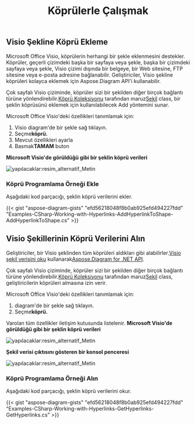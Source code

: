 ﻿---
title: Köprülerle Çalışmak
type: docs
weight: 160
url: /tr/net/working-with-hyperlinks/
description: Bu bölümde, Aspose.Diagram ile Visio Şeklinde Köprü ekleme veya Köprü alma açıklanmaktadır.
---
## **Visio Şekline Köprü Ekleme**
Microsoft Office Visio, köprülerin herhangi bir şekle eklenmesini destekler. Köprüler, geçerli çizimdeki başka bir sayfaya veya şekle, başka bir çizimdeki sayfaya veya şekle, Visio çizimi dışında bir belgeye, bir Web sitesine, FTP sitesine veya e-posta adresine bağlanabilir. Geliştiriciler, Visio şekline köprüleri kolayca eklemek için Aspose.Diagram API'i kullanabilir.

 Çok sayfalı Visio çiziminde, köprüler sizi bir şekilden diğer birçok bağlantı türüne yönlendirebilir.[Köprü Koleksiyonu](http://www.aspose.com/api/net/diagram/aspose.diagram/hyperlinkcollection) tarafından maruz[Şekil](http://www.aspose.com/api/net/diagram/aspose.diagram/shape) class, bir şeklin köprüsünü eklemek için kullanılabilecek Add yöntemini sunar.

Microsoft Office Visio'deki özellikleri tanımlamak için:

1. Visio diagram'de bir şekle sağ tıklayın.
1.  Seçme**köprü.**
1. Mevcut özellikleri ayarla
1.  Basmak**TAMAM** buton

**Microsoft Visio'de görüldüğü gibi bir şeklin köprü verileri**

![yapılacaklar:resim_alternatif_Metin](working-with-hyperlinks_1.png)
### **Köprü Programlama Örneği Ekle**
Aşağıdaki kod parçacığı, şeklin köprü verilerini ekler.

{{< gist "aspose-diagram-gists" "efd56218048f8b0ab925efd494227fdd" "Examples-CSharp-Working-with-Hyperlinks-AddHyperlinkToShape-AddHyperlinkToShape.cs" >}}
## **Visio Şekillerinin Köprü Verilerini Alın**
Geliştiriciler, bir Visio şeklinden tüm köprüleri aldıkları gibi alabilirler.[Visio şekil verisini oku](https://docs.aspose.com/diagram/net/load-or-create-a-visio-drawing/) kullanarak[Aspose.Diagram for .NET API](https://products.aspose.com/diagram/net/).

Çok sayfalı Visio çiziminde, köprüler sizi bir şekilden diğer birçok bağlantı türüne yönlendirebilir.[Köprü Koleksiyonu](http://www.aspose.com/api/net/diagram/aspose.diagram/hyperlinkcollection) tarafından maruz[Şekil](http://www.aspose.com/api/net/diagram/aspose.diagram/shape) class, geliştiricilerin köprüleri almasına izin verir.

Microsoft Office Visio'deki özellikleri tanımlamak için:

1. diagram'de bir şekle sağ tıklayın.
1.  Seçme**köprü.**

Varolan tüm özellikler iletişim kutusunda listelenir.
**Microsoft Visio'de görüldüğü gibi bir şeklin köprü verileri**

![yapılacaklar:resim_alternatif_Metin](working-with-hyperlinks_1.png)

**Şekil verisi çıktısını gösteren bir konsol penceresi**

![yapılacaklar:resim_alternatif_Metin](working-with-hyperlinks_3.png)
### **Köprü Programlama Örneği Alın**
Aşağıdaki kod parçacığı, şeklin köprü verilerini okur.

{{< gist "aspose-diagram-gists" "efd56218048f8b0ab925efd494227fdd" "Examples-CSharp-Working-with-Hyperlinks-GetHyperlinks-GetHyperlinks.cs" >}}
